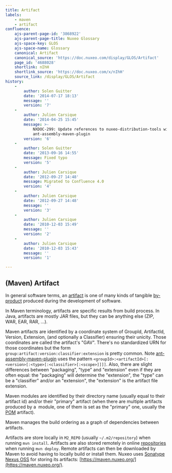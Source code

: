 ```yaml
---
title: Artifact
labels:
    - maven
    - artifact
confluence:
    ajs-parent-page-id: '3868922'
    ajs-parent-page-title: Nuxeo Glossary
    ajs-space-key: GLOS
    ajs-space-name: Glossary
    canonical: Artifact
    canonical_source: 'https://doc.nuxeo.com/display/GLOS/Artifact'
    page_id: '4688028'
    shortlink: nIhH
    shortlink_source: 'https://doc.nuxeo.com/x/nIhH'
    source_link: /display/GLOS/Artifact
history:
    - 
        author: Solen Guitter
        date: '2014-07-17 18:13'
        message: ''
        version: '7'
    - 
        author: Julien Carsique
        date: '2014-04-25 15:45'
        message: >-
            NXDOC-299: Update references to nuxeo-distribution-tools with
            ant-assembly-maven-plugin
        version: '6'
    - 
        author: Solen Guitter
        date: '2013-09-16 14:55'
        message: Fixed typo
        version: '5'
    - 
        author: Julien Carsique
        date: '2012-09-27 14:48'
        message: Migrated to Confluence 4.0
        version: '4'
    - 
        author: Julien Carsique
        date: '2012-09-27 14:48'
        message: ''
        version: '3'
    - 
        author: Julien Carsique
        date: '2010-12-03 15:49'
        message: ''
        version: '2'
    - 
        author: Julien Carsique
        date: '2010-12-03 15:43'
        message: ''
        version: '1'

---
```

## (Maven) Artifact

In general software terms, an [artifact](http://en.wikipedia.org/wiki/Artifact_%28software_development%29) is one of many kinds of tangible [by-product](http://en.wikipedia.org/wiki/By-product) produced during the development of software.

In Maven terminology, artifacts are specific results from build process. In Java, artifacts are mostly JAR files, but they can be anything else (ZIP, WAR, EAR, RAR, ...).

Maven artifacts are identified by a coordinate system of GroupId, ArtifactId, Version, Extension, (and optionally a Classifier) ensuring their unicity. Those coordinates are called the artifact's "GAV".
There's no standardized URN for those coordinates but the form `group:artifact:version:classifier:extension` is pretty common. Note&nbsp;[ant-assembly-maven-plugin](https://github.com/nuxeo/ant-assembly-maven-plugin) uses the pattern `<groupId>:<artifactId>[:<version>[:<type>[:<classifier>[:<scope>]]]]`.
Also, there are slight differences between "packaging", "type" and "extension" even if they are often equal: the "packaging" will determine the "extension", the "type" can be a "classifier" and/or an "extension", the "extension" is the artifact file extension.

Maven modules are identified by their directory name (usually equal to their artifact id) and/or their "primary" artifact (when there are multiple artifacts produced by a&nbsp; module, one of them is set as the "primary" one, usually the [POM](http://maven.apache.org/guides/introduction/introduction-to-the-pom.html) artifact).

Maven manages the build ordering as a graph of dependencies between artifacts.

Artifacts are store locally in `M2_REPO` (usually `~/.m2/repository`) when running `mvn install`.
Artifacts are also stored remotely in online [repositories](http://maven.apache.org/guides/introduction/introduction-to-repositories.html) when running `mvn deploy`. Remote artifacts can then be downloaded by Maven to avoid having to locally build or install them.
Nuxeo uses [Sonatype Nexus OSS](http://nexus.sonatype.org/) for storing its artifacts: [https://maven.nuxeo.org/](https://maven.nuxeo.org/).